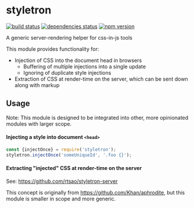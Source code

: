 # styletron

[![build status][build-badge]][build-href]
[![dependencies status][deps-badge]][deps-href]
[![npm version][npm-badge]][npm-href]

A generic server-rendering helper for css-in-js tools

This module provides functionality for:
 * Injection of CSS into the document head in browsers
   * Buffering of multiple injections into a single update
   * Ignoring of duplicate style injections
 * Extraction of CSS at render-time on the server, which can be sent down along with markup

## Usage

Note: This module is designed to be integrated into other, more opinionated modules with larger scope.

#### Injecting a style into document `<head>`

```js
const {injectOnce} = require('styletron');
styletron.injectOnce('someUniqueId', '.foo {}');
```

#### Extracting "injected" CSS at render-time on the server

See: https://github.com/rtsao/styletron-server

This concept is originally from https://github.com/Khan/aphrodite, but this module is smaller in scope and more generic.

[build-badge]: https://travis-ci.org/rtsao/styletron.svg?branch=master
[build-href]: https://travis-ci.org/rtsao/styletron
[deps-badge]: https://david-dm.org/rtsao/styletron.svg
[deps-href]: https://david-dm.org/rtsao/styletron
[npm-badge]: https://badge.fury.io/js/styletron.svg
[npm-href]: https://www.npmjs.com/package/styletron
